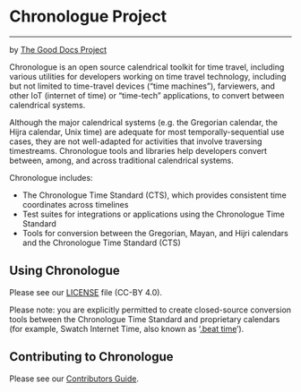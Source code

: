 # Chronologue Project
----------------
by [The Good Docs Project](thegooddocsproject.dev)

Chronologue is an open source calendrical toolkit for time travel, including various utilities for developers working on time travel technology, including but not limited to time-travel devices (“time machines”), farviewers, and other IoT (internet of time) or “time-tech” applications, to convert between calendrical systems.

Although the major calendrical systems (e.g. the Gregorian calendar, the Hijra calendar, Unix time) are adequate for most temporally-sequential use cases, they are not well-adapted for activities that involve traversing timestreams. Chronologue tools and libraries help developers convert between, among, and across traditional calendrical systems.

Chronologue includes:

* The Chronologue Time Standard (CTS), which provides consistent time coordinates across timelines
* Test suites for integrations or applications using the Chronologue Time Standard
* Tools for conversion between the Gregorian, Mayan, and Hijri calendars and the Chronologue Time Standard (CTS) 

## Using Chronologue

Please see our [LICENSE](/LICENSE) file (CC-BY  4.0).

Please note: you are explicitly permitted to create closed-source conversion tools between the Chronologue Time Standard and proprietary calendars (for example, Swatch Internet Time, also known as ‘[.beat time](https://en.wikipedia.org/wiki/Swatch_Internet_Time)’).

## Contributing to Chronologue

Please see our [Contributors Guide](/CONTRIBUTORS.md).
